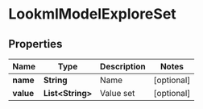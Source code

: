 # LookmlModelExploreSet

## Properties
Name | Type | Description | Notes
------------ | ------------- | ------------- | -------------
**name** | **String** | Name |  [optional]
**value** | **List&lt;String&gt;** | Value set |  [optional]
